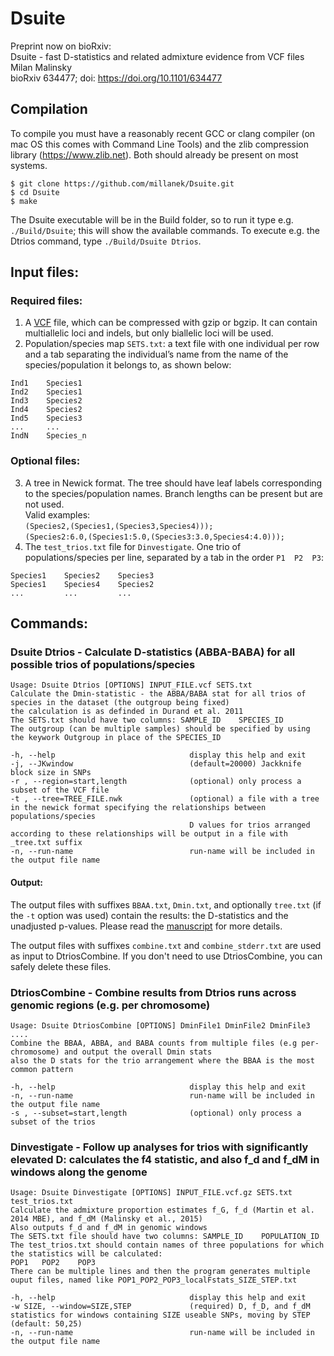 #  Dsuite
Preprint now on bioRxiv:  
Dsuite - fast D-statistics and related admixture evidence from VCF files  
Milan Malinsky  
bioRxiv 634477; doi: https://doi.org/10.1101/634477

## Compilation

To compile you must have a reasonably recent GCC or clang compiler (on mac OS this comes with Command Line Tools) and the zlib compression library (https://www.zlib.net). Both should already be present on most systems. 


```console
$ git clone https://github.com/millanek/Dsuite.git
$ cd Dsuite
$ make
```

The Dsuite executable will be in the Build folder, so to run it type e.g. `./Build/Dsuite`; this will show the available commands. To execute e.g. the Dtrios command, type `./Build/Dsuite Dtrios`.

## Input files:
### Required files:
1. A [VCF](http://www.internationalgenome.org/wiki/Analysis/Variant%20Call%20Format/vcf-variant-call-format-version-40/) file, which can be compressed with gzip or bgzip. It can contain multiallelic loci and indels, but only biallelic loci will be used.
2. Population/species map `SETS.txt`: a text file with one individual per row and a tab separating the individual’s name from the name of the species/population it belongs to, as shown below:
```
Ind1    Species1
Ind2    Species1
Ind3    Species2
Ind4    Species2
Ind5    Species3
...     ...
IndN    Species_n
```
### Optional files:
3. A tree in Newick format. The tree should have leaf labels corresponding to the species/population names. Branch lengths can be present but are not used.  
Valid examples:  
`(Species2,(Species1,(Species3,Species4)));`  
`(Species2:6.0,(Species1:5.0,(Species3:3.0,Species4:4.0)));`
4. The `test_trios.txt` file for `Dinvestigate`. One trio of populations/species per line, separated by a tab in the order `P1  P2  P3`:
```
Species1    Species2    Species3
Species1    Species4    Species2
...         ...         ...
```
## Commands:
### Dsuite Dtrios - Calculate D-statistics (ABBA-BABA) for all possible trios of populations/species
```
Usage: Dsuite Dtrios [OPTIONS] INPUT_FILE.vcf SETS.txt
Calculate the Dmin-statistic - the ABBA/BABA stat for all trios of species in the dataset (the outgroup being fixed)
the calculation is as definded in Durand et al. 2011
The SETS.txt should have two columns: SAMPLE_ID    SPECIES_ID
The outgroup (can be multiple samples) should be specified by using the keywork Outgroup in place of the SPECIES_ID

-h, --help                              display this help and exit
-j, --JKwindow                          (default=20000) Jackknife block size in SNPs
-r , --region=start,length              (optional) only process a subset of the VCF file
-t , --tree=TREE_FILE.nwk               (optional) a file with a tree in the newick format specifying the relationships between populations/species
                                        D values for trios arranged according to these relationships will be output in a file with _tree.txt suffix
-n, --run-name                          run-name will be included in the output file name
```
#### Output:
The output files with suffixes  `BBAA.txt`, `Dmin.txt`, and optionally `tree.txt` (if the `-t` option was used) contain the results: the D-statistics and the unadjusted p-values. Please read the [manuscript](https://www.biorxiv.org/content/biorxiv/early/2019/05/10/634477.full.pdf) for more details. 

The output files with suffixes  `combine.txt` and  `combine_stderr.txt` are used as input to DtriosCombine. If you don't need to use DtriosCombine, you can safely delete these files.

### DtriosCombine - Combine results from Dtrios runs across genomic regions (e.g. per chromosome)
```
Usage: Dsuite DtriosCombine [OPTIONS] DminFile1 DminFile2 DminFile3 ....
Combine the BBAA, ABBA, and BABA counts from multiple files (e.g per-chromosome) and output the overall Dmin stats
also the D stats for the trio arrangement where the BBAA is the most common pattern

-h, --help                              display this help and exit
-n, --run-name                          run-name will be included in the output file name
-s , --subset=start,length              (optional) only process a subset of the trios
```
###  Dinvestigate - Follow up analyses for trios with significantly elevated D: calculates the f4 statistic, and also f_d and f_dM in windows along the genome
```
Usage: Dsuite Dinvestigate [OPTIONS] INPUT_FILE.vcf.gz SETS.txt test_trios.txt
Calculate the admixture proportion estimates f_G, f_d (Martin et al. 2014 MBE), and f_dM (Malinsky et al., 2015)
Also outputs f_d and f_dM in genomic windows
The SETS.txt file should have two columns: SAMPLE_ID    POPULATION_ID
The test_trios.txt should contain names of three populations for which the statistics will be calculated:
POP1   POP2    POP3
There can be multiple lines and then the program generates multiple ouput files, named like POP1_POP2_POP3_localFstats_SIZE_STEP.txt

-h, --help                              display this help and exit
-w SIZE, --window=SIZE,STEP             (required) D, f_D, and f_dM statistics for windows containing SIZE useable SNPs, moving by STEP (default: 50,25)
-n, --run-name                          run-name will be included in the output file name
```

